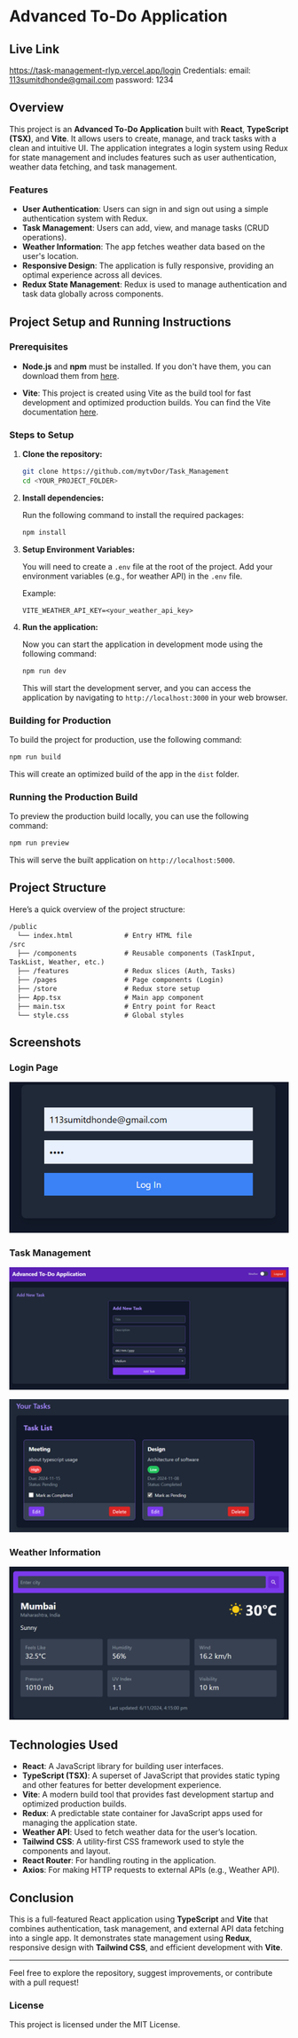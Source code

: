 # Advanced To-Do Application

## Live Link
https://task-management-rlyp.vercel.app/login
Credentials:
email: 113sumitdhonde@gmail.com
password: 1234

## Overview

This project is an **Advanced To-Do Application** built with **React**, **TypeScript (TSX)**, and **Vite**. It allows users to create, manage, and track tasks with a clean and intuitive UI. The application integrates a login system using Redux for state management and includes features such as user authentication, weather data fetching, and task management.

### Features

- **User Authentication**: Users can sign in and sign out using a simple authentication system with Redux. 
- **Task Management**: Users can add, view, and manage tasks (CRUD operations).
- **Weather Information**: The app fetches weather data based on the user's location.
- **Responsive Design**: The application is fully responsive, providing an optimal experience across all devices.
- **Redux State Management**: Redux is used to manage authentication and task data globally across components.

## Project Setup and Running Instructions

### Prerequisites

- **Node.js** and **npm** must be installed. If you don't have them, you can download them from [here](https://nodejs.org/).

- **Vite**: This project is created using Vite as the build tool for fast development and optimized production builds. You can find the Vite documentation [here](https://vitejs.dev/).

### Steps to Setup

1. **Clone the repository:**

   ```bash
   git clone https://github.com/mytvDor/Task_Management
   cd <YOUR_PROJECT_FOLDER>
   ```

2. **Install dependencies:**

   Run the following command to install the required packages:

   ```bash
   npm install
   ```

3. **Setup Environment Variables:**

   You will need to create a `.env` file at the root of the project. Add your environment variables (e.g., for weather API) in the `.env` file.

   Example:

   ```
   VITE_WEATHER_API_KEY=<your_weather_api_key>
   ```

4. **Run the application:**

   Now you can start the application in development mode using the following command:

   ```bash
   npm run dev
   ```

   This will start the development server, and you can access the application by navigating to `http://localhost:3000` in your web browser.

### Building for Production

To build the project for production, use the following command:

```bash
npm run build
```

This will create an optimized build of the app in the `dist` folder.

### Running the Production Build

To preview the production build locally, you can use the following command:

```bash
npm run preview
```

This will serve the built application on `http://localhost:5000`.

## Project Structure

Here’s a quick overview of the project structure:

```
/public
  └── index.html             # Entry HTML file
/src
  ├── /components            # Reusable components (TaskInput, TaskList, Weather, etc.)
  ├── /features              # Redux slices (Auth, Tasks)
  ├── /pages                 # Page components (Login)
  ├── /store                 # Redux store setup
  ├── App.tsx                # Main app component
  ├── main.tsx               # Entry point for React
  └── style.css              # Global styles
```

## Screenshots

### Login Page

![Login Page](https://github.com/mytvDor/Task_Management/blob/244523d8cdf70527d8844b67591332277e5e2923/WhatsApp%20Image%202024-11-06%20at%204.25.49%20PM.jpeg)

### Task Management

![Task Create](https://github.com/mytvDor/Task_Management/blob/244523d8cdf70527d8844b67591332277e5e2923/WhatsApp%20Image%202024-11-06%20at%204.23.30%20PM.jpeg)

![Tasks](https://github.com/mytvDor/Task_Management/blob/244523d8cdf70527d8844b67591332277e5e2923/WhatsApp%20Image%202024-11-06%20at%204.25.05%20PM.jpeg)
### Weather Information

![Weather Information](https://github.com/mytvDor/Task_Management/blob/244523d8cdf70527d8844b67591332277e5e2923/WhatsApp%20Image%202024-11-06%20at%204.25.29%20PM.jpeg)

## Technologies Used

- **React**: A JavaScript library for building user interfaces.
- **TypeScript (TSX)**: A superset of JavaScript that provides static typing and other features for better development experience.
- **Vite**: A modern build tool that provides fast development startup and optimized production builds.
- **Redux**: A predictable state container for JavaScript apps used for managing the application state.
- **Weather API**: Used to fetch weather data for the user’s location.
- **Tailwind CSS**: A utility-first CSS framework used to style the components and layout.
- **React Router**: For handling routing in the application.
- **Axios**: For making HTTP requests to external APIs (e.g., Weather API).

## Conclusion

This is a full-featured React application using **TypeScript** and **Vite** that combines authentication, task management, and external API data fetching into a single app. It demonstrates state management using **Redux**, responsive design with **Tailwind CSS**, and efficient development with **Vite**.

---

Feel free to explore the repository, suggest improvements, or contribute with a pull request!

### License

This project is licensed under the MIT License.

